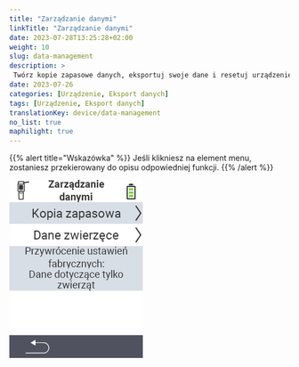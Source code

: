 ```yaml
---
title: "Zarządzanie danymi"
linkTitle: "Zarządzanie danymi"
date: 2023-07-28T13:25:28+02:00
weight: 10
slug: data-management
description: >
 Twórz kopie zapasowe danych, eksportuj swoje dane i resetuj urządzenie
date: 2023-07-26
categories: [Urządzenie, Eksport danych]
tags: [Urządzenie, Eksport danych]
translationKey: device/data-management
no_list: true
maphilight: true
---
```

{{% alert title="Wskazówka" %}}
Jeśli klikniesz na element menu, zostaniesz przekierowany do opisu odpowiedniej funkcji.
{{% /alert %}}

<img src="menu.png" alt="Zarządzanie danymi VitalControl" title="Zarządzanie danymi" usemap="#workmap" class="maphilight" />

<map name="workmap">
  <area shape="rect" coords="2,40,238,80" alt="Kopia zapasowa danych" title="Instrukcje dotyczące tworzenia kopii zapasowej można znaleźć tutaj&#10;Kliknięcie myszą: otwórz dokumentację" href="/en/docs/device/data-management/data-backup/">

  <area shape="rect" coords="2,80,238,120" alt="Dane zwierząt" title="Instrukcje dotyczące przywracania kopii zapasowej można znaleźć tutaj&#10;Kliknięcie myszą: otwórz dokumentację" href="/en/docs/device/data-management/animal-data/">

  <area shape="rect" coords="2,120,238,200" alt="Reset do ustawień fabrycznych" title="Wszystkie informacje i instrukcje dotyczące resetowania urządzenia i danych zwierząt można znaleźć tutaj&#10;Kliknięcie myszą: otwórz dokumentację" href="/en/docs/reset/">

  <area shape="rect" coords="2,282,120,319" alt="Powrót" title="Wszystkie informacje i instrukcje dotyczące eksportowania danych zwierząt można znaleźć tutaj&#10;Kliknięcie myszą: otwórz dokumentację" href="/en/docs/device/">
</map>
